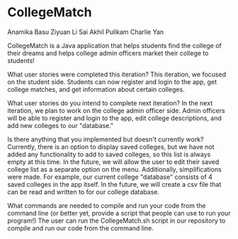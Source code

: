 # CollegeMatch

Anamika Basu
Ziyuan Li 
Sai Akhil Pulikam
Charlie Yan

CollegeMatch is a Java application that helps students find the college of their dreams and helps college admin officers market their college to students!

What user stories were completed this iteration?
This iteration, we focused on the student side. Students can now register and login to the app, get college matches, and get information about certain colleges. 

What user stories do you intend to complete next iteration?
In the next iteration, we plan to work on the college admin officer side. Admin officers will be able to register and login to the app, edit college descriptions, and add new colleges to our "database."

Is there anything that you implemented but doesn't currently work?
   Currently, there is an option to display saved colleges, but we have not added any functionality to add to saved colleges, so this list is always empty at this time. In the future, we will allow the user to edit their saved college list as a separate option on the menu. 
   Additionally, simplifications were made. For example, our current college "database" consists of 4 saved colleges in the app itself. In the future, we will create a csv file that can be read and written to for our college database. 

What commands are needed to compile and run your code from the command line (or better yet, provide a script that people can use to run your program!)
The user can run the CollegeMatch.sh script in our repository to compile and run our code from the command line. 

